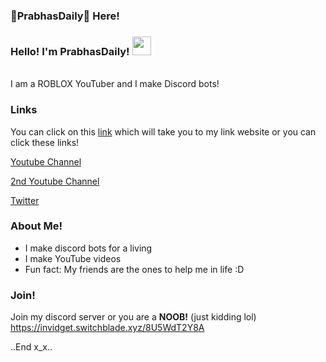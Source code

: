 ### 🥓PrabhasDaily🥓 Here!
### Hello! I'm PrabhasDaily! <img src="https://raw.githubusercontent.com/MartinHeinz/MartinHeinz/master/wave.gif" width="30px">

<br> I am a ROBLOX YouTuber and I make Discord bots! <br/>

### Links
You can click on this [link](https://links.prabhasdaily.repl.co/) which will take you to my link website or you can click these links!

[Youtube Channel](https://www.bit.ly/prabhasdaily)

[2nd Youtube Channel](https://www.bit.ly/randomdaily)

[Twitter](https://www.twitter.com/PrabhasDaily)

### About Me!
- I make discord bots for a living 
- I make YouTube videos
- Fun fact: My friends are the ones to help me in life :D

### Join!
Join my discord server or you are a **NOOB!** (just kidding lol)
https://invidget.switchblade.xyz/8U5WdT2Y8A

..End x_x..
